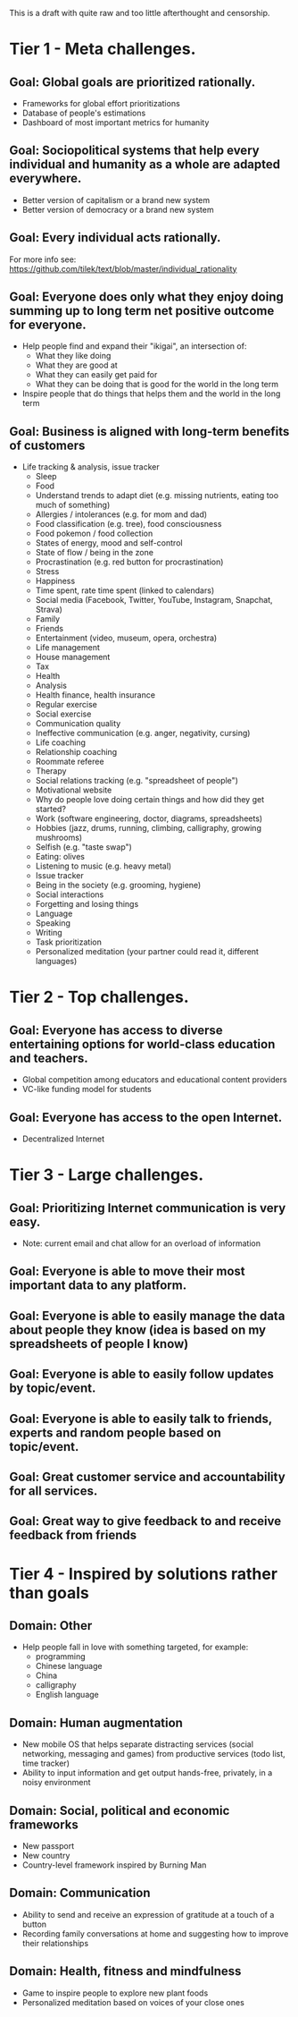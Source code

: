 This is a draft with quite raw and too little afterthought and censorship.

# Tier 1 - Meta challenges.

## Goal: Global goals are prioritized rationally.
  - Frameworks for global effort prioritizations
  - Database of people's estimations
  - Dashboard of most important metrics for humanity

## Goal: Sociopolitical systems that help every individual and humanity as a whole are adapted everywhere.
  - Better version of capitalism or a brand new system
  - Better version of democracy or a brand new system

## Goal: Every individual acts rationally.
  For more info see: https://github.com/tilek/text/blob/master/individual_rationality

## Goal: Everyone does only what they enjoy doing summing up to long term net positive outcome for everyone.
  - Help people find and expand their "ikigai", an intersection of:
    - What they like doing
    - What they are good at
    - What they can easily get paid for
    - What they can be doing that is good for the world in the long term
  - Inspire people that do things that helps them and the world in the long term

## Goal: Business is aligned with long-term benefits of customers

  - Life tracking & analysis, issue tracker
    - Sleep
    - Food
     - Understand trends to adapt diet (e.g. missing nutrients, eating too much of something)
     - Allergies / intolerances (e.g. for mom and dad)
     - Food classification (e.g. tree), food consciousness
     - Food pokemon / food collection
    - States of energy, mood and self-control
     - State of flow / being in the zone
     - Procrastination (e.g. red button for procrastination)
     - Stress
     - Happiness
    - Time spent, rate time spent (linked to calendars)
     - Social media (Facebook, Twitter, YouTube, Instagram, Snapchat, Strava)
     - Family
     - Friends
     - Entertainment (video, museum, opera, orchestra)
    - Life management
     - House management
     - Tax
    - Health
     - Analysis
     - Health finance, health insurance
     - Regular exercise
     - Social exercise
    - Communication quality
     - Ineffective communication (e.g. anger, negativity, cursing)
    - Life coaching
    - Relationship coaching
     - Roommate referee
    - Therapy
    - Social relations tracking (e.g. "spreadsheet of people")
    - Motivational website
     - Why do people love doing certain things and how did they get started?
      - Work (software engineering, doctor, diagrams, spreadsheets)
      - Hobbies (jazz, drums, running, climbing, calligraphy, growing mushrooms)
      - Selfish (e.g. "taste swap")
       - Eating: olives
       - Listening to music (e.g. heavy metal)
    - Issue tracker
     - Being in the society (e.g. grooming, hygiene)
     - Social interactions
     - Forgetting and losing things
     - Language
      - Speaking
      - Writing
    - Task prioritization
    - Personalized meditation (your partner could read it, different languages)

# Tier 2 - Top challenges.

## Goal: Everyone has access to diverse entertaining options for world-class education and teachers.
  - Global competition among educators and educational content providers
  - VC-like funding model for students

## Goal: Everyone has access to the open Internet.
  - Decentralized Internet


# Tier 3 - Large challenges.

## Goal: Prioritizing Internet communication is very easy.
  - Note: current email and chat allow for an overload of information

## Goal: Everyone is able to move their most important data to any platform.

## Goal: Everyone is able to easily manage the data about people they know (idea is based on my spreadsheets of people I know)

## Goal: Everyone is able to easily follow updates by topic/event.

## Goal: Everyone is able to easily talk to friends, experts and random people based on topic/event.

## Goal: Great customer service and accountability for all services.

## Goal: Great way to give feedback to and receive feedback from friends


# Tier 4 - Inspired by solutions rather than goals


## Domain: Other
  - Help people fall in love with something targeted, for example:
    - programming
    - Chinese language
    - China
    - calligraphy
    - English language

## Domain: Human augmentation
  - New mobile OS that helps separate distracting services (social networking, messaging and games) from productive services (todo list, time tracker)
  - Ability to input information and get output hands-free, privately, in a noisy environment

## Domain: Social, political and economic frameworks
  - New passport
  - New country
  - Country-level framework inspired by Burning Man
  
## Domain: Communication
  - Ability to send and receive an expression of gratitude at a touch of a button
  - Recording family conversations at home and suggesting how to improve their relationships
  
## Domain: Health, fitness and mindfulness
  - Game to inspire people to explore new plant foods
  - Personalized meditation based on voices of your close ones

